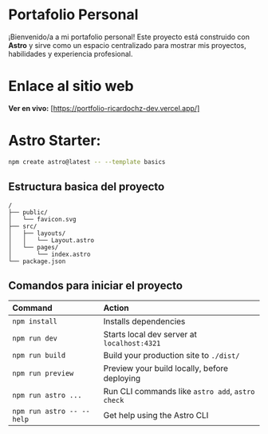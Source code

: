 # Portafolio Personal

¡Bienvenido/a a mi portafolio personal! Este proyecto está construido con **Astro** y sirve como un espacio centralizado para mostrar mis proyectos, habilidades y experiencia profesional.

# Enlace al sitio web

**Ver en vivo:** [https://portfolio-ricardochz-dev.vercel.app/]

# Astro Starter:

```sh
npm create astro@latest -- --template basics
```

## Estructura basica del proyecto

```text
/
├── public/
│   └── favicon.svg
├── src/
│   ├── layouts/
│   │   └── Layout.astro
│   └── pages/
│       └── index.astro
└── package.json
```

## Comandos para iniciar el proyecto

| Command                   | Action                                           |
| :------------------------ | :----------------------------------------------- |
| `npm install`             | Installs dependencies                            |
| `npm run dev`             | Starts local dev server at `localhost:4321`      |
| `npm run build`           | Build your production site to `./dist/`          |
| `npm run preview`         | Preview your build locally, before deploying     |
| `npm run astro ...`       | Run CLI commands like `astro add`, `astro check` |
| `npm run astro -- --help` | Get help using the Astro CLI                     |
